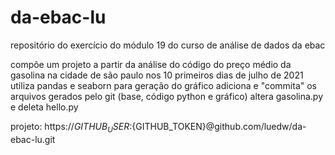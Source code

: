 # da-ebac-lu

repositório do exercício do módulo 19 do curso de análise de dados da ebac

compõe um projeto a partir da análise do código do preço médio da gasolina na cidade de são paulo nos 10 primeiros dias de julho de 2021
utiliza pandas e seaborn para geração do gráfico
adiciona e "commita" os arquivos gerados pelo git (base, código python e gráfico)
altera gasolina.py e deleta hello.py

projeto: https://${GITHUB_USER}:${GITHUB_TOKEN}@github.com/luedw/da-ebac-lu.git
